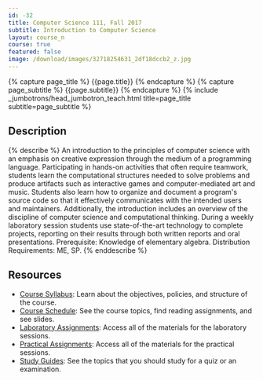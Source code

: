 ```yaml
---
id: -32
title: Computer Science 111, Fall 2017
subtitle: Introduction to Computer Science
layout: course_n
course: true
featured: false
image: /download/images/32718254631_2df18dccb2_z.jpg
---
```


{% capture page_title %} {{page.title}} {% endcapture %}
{% capture page_subtitle %} {{page.subtitle}} {% endcapture %}
{% include _jumbotrons/head_jumbotron_teach.html title=page_title subtitle=page_subtitle %}

## Description

{% describe %}
An introduction to the principles of computer science with an emphasis on creative expression through the medium of a
programming language. Participating in hands-on activities that often require teamwork, students learn the computational
structures needed to solve problems and produce artifacts such as interactive games and computer-mediated art and music.
Students also learn how to organize and document a program's source code so that it effectively communicates with the
intended users and maintainers. Additionally, the introduction includes an overview of the discipline of computer
science and computational thinking. During a weekly laboratory session students use state-of-the-art technology to
complete projects, reporting on their results through both written reports and oral presentations. Prerequisite:
Knowledge of elementary algebra. Distribution Requirements: ME, SP.
{% enddescribe %}

## Resources

<ul>

<li><a href="https://github.com/Allegheny-Computer-Science-111-F2017/cs111-F2017-syllabus/releases/download/cs111F2017_syllabus-1.0.5/cs111F2017_syllabus.pdf"
class="major">Course Syllabus</a>: Learn about the objectives, policies, and structure of the course.</li>

<li><a href="{{site.baseurl}}teaching/cs111F2017/schedule/"
class="major">Course Schedule</a>: See the course topics, find reading assignments, and see slides.</li>

<li><a href="{{site.baseurl}}teaching/cs111F2017/laboratories/"
class="major">Laboratory Assignments</a>: Access all of the materials for the laboratory sessions.</li>

<li><a href="{{site.baseurl}}teaching/cs111F2017/practicals/"
class="major">Practical Assignments</a>: Access all of the materials for the practical sessions.</li>

<li><a href="{{site.baseurl}}teaching/cs111F2017/studyguides/"
class="major">Study Guides</a>: See the topics that you should study for a quiz or an examination.</li>

</ul>
